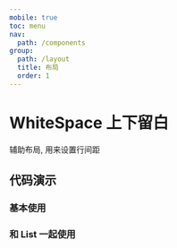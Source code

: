 ```yaml
---
mobile: true
toc: menu
nav:
  path: /components
group:
  path: /layout
  title: 布局
  order: 1
---
```


# WhiteSpace 上下留白

辅助布局, 用来设置行间距

## 代码演示

### 基本使用

<code src="./demo/demo1.tsx"></code>

### 和 List 一起使用

<code src="./demo/demo2.tsx"></code>

<API src="./WhiteSpace.tsx" props="size"></API>

